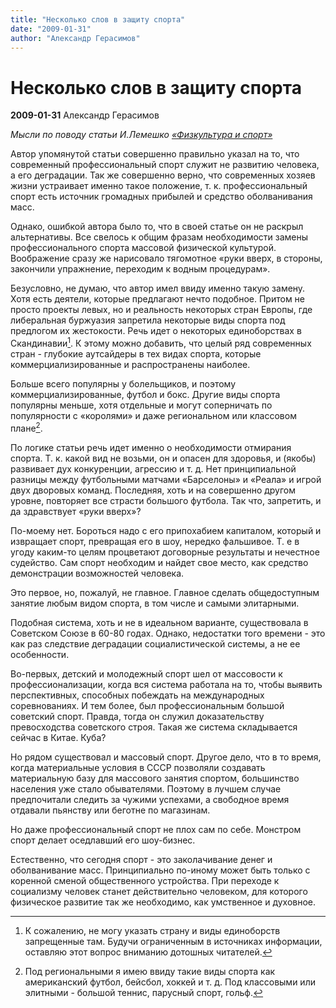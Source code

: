 ```yaml
---
title: "Несколько слов в защиту спорта"
date: "2009-01-31"
author: "Александр Герасимов"
---
```


# Несколько слов в защиту спорта

**2009-01-31** Александр Герасимов

*Мысли по поводу статьи И.Лемешко [«Физкультура и спорт»](/676.html)*

Автор упомянутой статьи совершенно правильно указал на то, что современный профессиональный спорт служит не развитию человека, а его деградации. Так же совершенно верно, что современных хозяев жизни устраивает именно такое положение, т. к. профессиональный спорт есть источник громадных прибылей и средство оболванивания масс.

Однако, ошибкой автора было то, что в своей статье он не раскрыл альтернативы. Все свелось к общим фразам необходимости замены профессионального спорта массовой физической культурой. Воображение сразу же нарисовало тягомотное «руки вверх, в стороны, закончили упражнение, переходим к водным процедурам».

Безусловно, не думаю, что автор имел ввиду именно такую замену. Хотя есть деятели, которые предлагают нечто подобное. Притом не просто проекты левых, но и реальность некоторых стран Европы, где либеральная буржуазия запретила некоторые виды спорта под предлогом их жестокости. Речь идет о некоторых единоборствах в Скандинавии[^*]. К этому можно добавить, что целый ряд современных стран - глубокие аутсайдеры в тех видах спорта, которые коммерциализированные и распространены наиболее.

Больше всего популярны у болельщиков, и поэтому коммерциализированные, футбол и бокс. Другие виды спорта популярны меньше, хотя отдельные и могут соперничать по популярности с «королями» и даже региональном или классовом плане[^**].

По логике статьи речь идет именно о необходимости отмирания спорта. Т. к. какой вид не возьми, он и опасен для здоровья, и (якобы) развивает дух конкуренции, агрессию и т. д. Нет принципиальной разницы между футбольными матчами «Барселоны» и «Реала» и игрой двух дворовых команд. Последняя, хоть и на совершенно другом уровне, повторяет все страсти большого футбола. Так что, запретить, и да здравствует «руки вверх»?

По-моему нет. Бороться надо с его припохабием капиталом, который и извращает спорт, превращая его в шоу, нередко фальшивое. Т. е в угоду каким-то целям процветают договорные результаты и нечестное судейство. Сам спорт необходим и найдет свое место, как средство демонстрации возможностей человека.

Это первое, но, пожалуй, не главное. Главное сделать общедоступным занятие любым видом спорта, в том числе и самыми элитарными.

Подобная система, хоть и не в идеальном варианте, существовала в Советском Союзе в 60-80 годах. Однако, недостатки того времени - это как раз следствие деградации социалистической системы, а не ее особенности.

Во-первых, детский и молодежный спорт шел от массовости к профессионализации, когда вся система работала на то, чтобы выявить перспективных, способных побеждать на международных соревнованиях. И тем более, был профессиональным большой советский спорт. Правда, тогда он служил доказательству превосходства советского строя. Такая же система складывается сейчас в Китае. Куба?

Но рядом существовал и массовый спорт. Другое дело, что в то время, когда материальные условия в СССР позволяли создавать материальную базу для массового занятия спортом, большинство населения уже стало обывателями. Поэтому в лучшем случае предпочитали следить за чужими успехами, а свободное время отдавали пьянству или беготне по магазинам.

Но даже профессиональный спорт не плох сам по себе. Монстром спорт делает оседлавший его шоу-бизнес.

Естественно, что сегодня спорт - это заколачивание денег и оболванивание масс. Принципиально по-иному может быть только с коренной сменой общественного устройства. При переходе к социализму человек станет действительно человеком, для которого физическое развитие так же необходимо, как умственное и духовное.

[^*]: К сожалению, не могу указать страну и виды единоборств запрещенные там. Будучи ограниченным в источниках информации, оставляю этот вопрос вниманию дотошных читателей.

[^**]: Под региональными я имею ввиду такие виды спорта как американский футбол, бейсбол, хоккей и т. д. Под классовыми или элитными - большой теннис, парусный спорт, гольф.